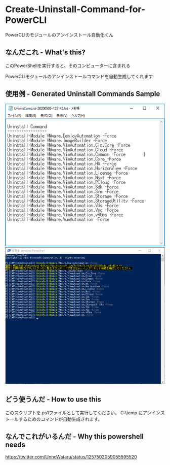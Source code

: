 # Create-Uninstall-Command-for-PowerCLI
PowerCLIのモジュールのアンインストール自動化くん

## なんだこれ - What's this?
このPowerShellを実行すると、そのコンピューターに含まれる

PowerCLIモジュールのアンインストールコマンドを自動生成してくれます

## 使用例 - Generated Uninstall Commands Sample

<img src="https://github.com/unnowataru/Create-Uninstall-Command-for-PowerCLI/blob/master/001.PNG" width=640>

<img src="https://github.com/unnowataru/Create-Uninstall-Command-for-PowerCLI/blob/master/002.png" width=640>

## どう使うんだ - How to use this
このスクリプトを.ps1ファイルとして実行してください。
C:\temp にアンインストールするためのコマンドが自動生成されます。

## なんでこれがいるんだ - Why this powershell needs
https://twitter.com/UnnoWataru/status/1257502059055595520
